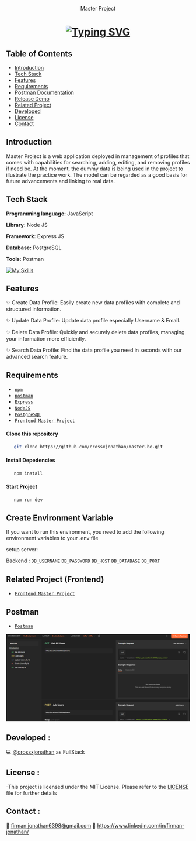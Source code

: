 <p align="center">
  Master Project
</p>

<h1 align="center">
    <a href="https://git.io/typing-svg"><img src="https://readme-typing-svg.demolab.com?font=poppins&weight=700&size=28&pause=1000&color=00AE15&width=435&lines=Master+Project+Backend" alt="Typing SVG" /></a>
</h1>

## Table of Contents

- [Introduction](#introduction)
- [Tech Stack](#Tech-Stack)
- [Features](#features)
- [Requirements](#requirements)
- [Postman Documentation](#Postman)
- [Release Demo](#Demo)
- [Related Project](#related-project-backend)
- [Developed](#Developed)
- [License](#License)
- [Contact](#Contact)


## Introduction

Master Project is a web application deployed in management of profiles that comes with capabilities for searching, adding, editing, and removing profiles if need be. At the moment, the dummy data is being used in the project to illustrate the practice work. The model can be regarded as a good basis for future advancements and linking to real data.


## Tech Stack

**Programming language:** JavaScript

**Library:** Node JS

**Framework:** Express JS

**Database:** PostgreSQL

**Tools:** Postman

[![My Skills](https://skillicons.dev/icons?i=js,express,nodejs,postman,postgres)](https://skillicons.dev)



## Features

✨ Create Data Profile: Easily create new data profiles with complete and structured information.

✨ Update Data Profile: Update data profile especially Username & Email.

✨ Delete Data Profile: Quickly and securely delete data profiles, managing your information more efficiently.

✨ Search Data Profile: Find the data profile you need in seconds with our advanced search feature.


## Requirements

- [`npm`](https://www.npmjs.com/get-npm)
- [`postman`](https://www.postman.com/api-documentation-tool/)
- [`Express`](https://expressjs.com/en/starter/installing.html)
- [`NodeJS`](https://nodejs.org/docs/latest/api/)
- [`PostgreSQL`](https://www.postgresql.org/docs/)
- [`Frontend Master Project`](https://github.com/crossxjonathan/master-fe)


#### Clone this repository

```bash
   git clone https://github.com/crossxjonathan/master-be.git
```

#### Install Depedencies

```bash
   npm install
```

#### Start Project

```bash
   npm run dev
```


## Create Environment Variable

If you want to run this environment, you need to add the following environment variables to your .env file

setup server: 

Backend :
`DB_USERNAME`
`DB_PASSWORD`
`DB_HOST`
`DB_DATABASE`
`DB_PORT`


## Related Project (Frontend)

- [`Frontend Master Project`](https://github.com/crossxjonathan/master-fe)

## Postman
- [`Postman`](https://documenter.getpostman.com/view/30172936/2sAYBRFtpr)
<img src="./src/assets/Screenshot_12.png"/>



## Developed :
💻 [@crossxjonathan](https://github.com/crossxjonathan/) as FullStack

## License :

-This project is licensed under the MIT License. Please refer to the [LICENSE](./LICENSE) file for further details

## Contact :
📧 firman.jonathan6398@gmail.com
🔗 https://www.linkedin.com/in/firman-jonathan/